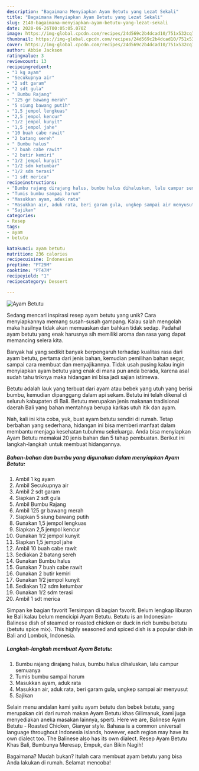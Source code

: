 ```yaml
---
description: "Bagaimana Menyiapkan Ayam Betutu yang Lezat Sekali"
title: "Bagaimana Menyiapkan Ayam Betutu yang Lezat Sekali"
slug: 2140-bagaimana-menyiapkan-ayam-betutu-yang-lezat-sekali
date: 2020-06-26T00:05:05.070Z
image: https://img-global.cpcdn.com/recipes/24d569c2b4dcad10/751x532cq70/ayam-betutu-foto-resep-utama.jpg
thumbnail: https://img-global.cpcdn.com/recipes/24d569c2b4dcad10/751x532cq70/ayam-betutu-foto-resep-utama.jpg
cover: https://img-global.cpcdn.com/recipes/24d569c2b4dcad10/751x532cq70/ayam-betutu-foto-resep-utama.jpg
author: Abbie Jackson
ratingvalue: 3
reviewcount: 13
recipeingredient:
- "1 kg ayam"
- "Secukupnya air"
- "2 sdt garam"
- "2 sdt gula"
- " Bumbu Rajang"
- "125 gr bawang merah"
- "5 siung bawang putih"
- "1,5 jempol lengkuas"
- "2,5 jempol kencur"
- "1/2 jempol kunyit"
- "1,5 jempol jahe"
- "10 buah cabe rawit"
- "2 batang sereh"
- " Bumbu halus"
- "7 buah cabe rawit"
- "2 butir kemiri"
- "1/2 jempol kunyit"
- "1/2 sdm ketumbar"
- "1/2 sdm terasi"
- "1 sdt merica"
recipeinstructions:
- "Bumbu rajang dirajang halus, bumbu halus dihaluskan, lalu campur semuanya"
- "Tumis bumbu sampai harum"
- "Masukkan ayam, aduk rata"
- "Masukkan air, aduk rata, beri garam gula, ungkep sampai air menyusut"
- "Sajikan"
categories:
- Resep
tags:
- ayam
- betutu

katakunci: ayam betutu 
nutrition: 236 calories
recipecuisine: Indonesian
preptime: "PT29M"
cooktime: "PT47M"
recipeyield: "1"
recipecategory: Dessert

---
```



![Ayam Betutu](https://img-global.cpcdn.com/recipes/24d569c2b4dcad10/751x532cq70/ayam-betutu-foto-resep-utama.jpg)

Sedang mencari inspirasi resep ayam betutu yang unik? Cara menyiapkannya memang susah-susah gampang. Kalau salah mengolah maka hasilnya tidak akan memuaskan dan bahkan tidak sedap. Padahal ayam betutu yang enak harusnya sih memiliki aroma dan rasa yang dapat memancing selera kita.

Banyak hal yang sedikit banyak berpengaruh terhadap kualitas rasa dari ayam betutu, pertama dari jenis bahan, kemudian pemilihan bahan segar, sampai cara membuat dan menyajikannya. Tidak usah pusing kalau ingin menyiapkan ayam betutu yang enak di mana pun anda berada, karena asal sudah tahu triknya maka hidangan ini bisa jadi sajian istimewa.

Betutu adalah lauk yang terbuat dari ayam atau bebek yang utuh yang berisi bumbu, kemudian dipanggang dalam api sekam. Betutu ini telah dikenal di seluruh kabupaten di Bali. Betutu merupakan jenis makanan tradisional daerah Bali yang bahan mentahnya berupa karkas utuh itik dan ayam.


Nah, kali ini kita coba, yuk, buat ayam betutu sendiri di rumah. Tetap berbahan yang sederhana, hidangan ini bisa memberi manfaat dalam membantu menjaga kesehatan tubuhmu sekeluarga. Anda bisa menyiapkan Ayam Betutu memakai 20 jenis bahan dan 5 tahap pembuatan. Berikut ini langkah-langkah untuk membuat hidangannya.

<!--inarticleads1-->

##### Bahan-bahan dan bumbu yang digunakan dalam menyiapkan Ayam Betutu:

1. Ambil 1 kg ayam
1. Ambil Secukupnya air
1. Ambil 2 sdt garam
1. Siapkan 2 sdt gula
1. Ambil  Bumbu Rajang
1. Ambil 125 gr bawang merah
1. Siapkan 5 siung bawang putih
1. Gunakan 1,5 jempol lengkuas
1. Siapkan 2,5 jempol kencur
1. Gunakan 1/2 jempol kunyit
1. Siapkan 1,5 jempol jahe
1. Ambil 10 buah cabe rawit
1. Sediakan 2 batang sereh
1. Gunakan  Bumbu halus
1. Gunakan 7 buah cabe rawit
1. Gunakan 2 butir kemiri
1. Gunakan 1/2 jempol kunyit
1. Sediakan 1/2 sdm ketumbar
1. Gunakan 1/2 sdm terasi
1. Ambil 1 sdt merica


Simpan ke bagian favorit Tersimpan di bagian favorit. Belum lengkap liburan ke Bali kalau belum mencicipi Ayam Betutu. Betutu is an Indonesian-Balinese dish of steamed or roasted chicken or duck in rich bumbu betutu (betutu spice mix). This highly seasoned and spiced dish is a popular dish in Bali and Lombok, Indonesia. 

<!--inarticleads2-->

##### Langkah-langkah membuat Ayam Betutu:

1. Bumbu rajang dirajang halus, bumbu halus dihaluskan, lalu campur semuanya
1. Tumis bumbu sampai harum
1. Masukkan ayam, aduk rata
1. Masukkan air, aduk rata, beri garam gula, ungkep sampai air menyusut
1. Sajikan


Selain menu andalan kami yaitu ayam betutu dan bebek betutu, yang merupakan ciri dari rumah makan Ayam Betutu khas Gilimanuk, kami juga menyediakan aneka masakan lainnya, sperti. Here we are, Balinese Ayam Betutu - Roasted Chicken, Gianyar style. Bahasa is a common universal language throughout Indonesia islands, however, each region may have its own dialect too. The Balinese also has its own dialect. Resep Ayam Betutu Khas Bali, Bumbunya Meresap, Empuk, dan Bikin Nagih! 

Bagaimana? Mudah bukan? Itulah cara membuat ayam betutu yang bisa Anda lakukan di rumah. Selamat mencoba!
